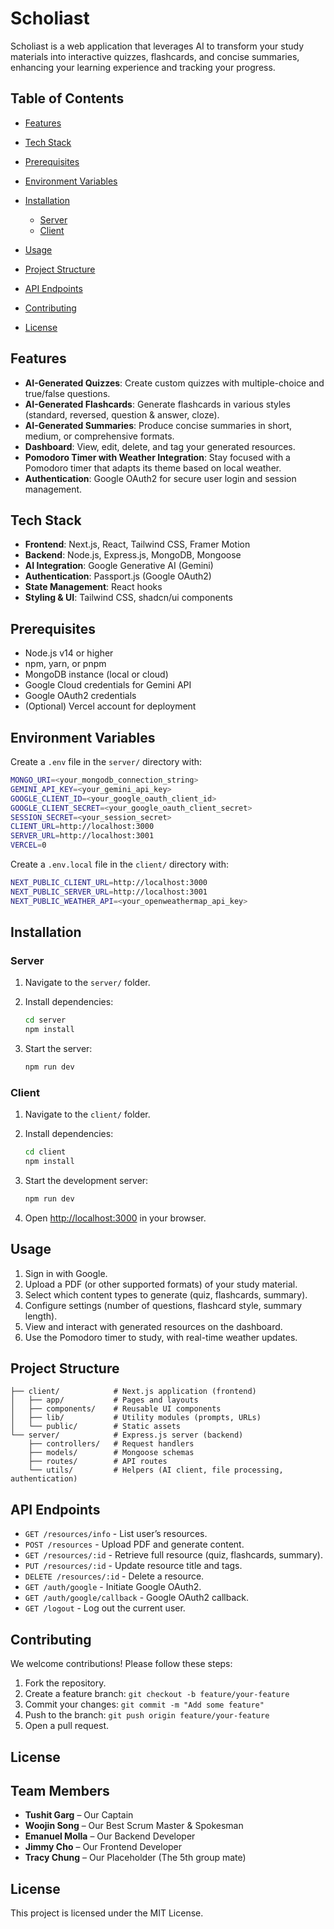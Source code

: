 # Scholiast

Scholiast is a web application that leverages AI to transform your study materials into interactive quizzes, flashcards, and concise summaries, enhancing your learning experience and tracking your progress.

## Table of Contents

* [Features](#features)
* [Tech Stack](#tech-stack)
* [Prerequisites](#prerequisites)
* [Environment Variables](#environment-variables)
* [Installation](#installation)

  * [Server](#server)
  * [Client](#client)
* [Usage](#usage)
* [Project Structure](#project-structure)
* [API Endpoints](#api-endpoints)
* [Contributing](#contributing)
* [License](#license)

## Features

* **AI-Generated Quizzes**: Create custom quizzes with multiple-choice and true/false questions.
* **AI-Generated Flashcards**: Generate flashcards in various styles (standard, reversed, question & answer, cloze).
* **AI-Generated Summaries**: Produce concise summaries in short, medium, or comprehensive formats.
* **Dashboard**: View, edit, delete, and tag your generated resources.
* **Pomodoro Timer with Weather Integration**: Stay focused with a Pomodoro timer that adapts its theme based on local weather.
* **Authentication**: Google OAuth2 for secure user login and session management.

## Tech Stack

* **Frontend**: Next.js, React, Tailwind CSS, Framer Motion
* **Backend**: Node.js, Express.js, MongoDB, Mongoose
* **AI Integration**: Google Generative AI (Gemini)
* **Authentication**: Passport.js (Google OAuth2)
* **State Management**: React hooks
* **Styling & UI**: Tailwind CSS, shadcn/ui components

## Prerequisites

* Node.js v14 or higher
* npm, yarn, or pnpm
* MongoDB instance (local or cloud)
* Google Cloud credentials for Gemini API
* Google OAuth2 credentials
* (Optional) Vercel account for deployment

## Environment Variables

Create a `.env` file in the `server/` directory with:

```bash
MONGO_URI=<your_mongodb_connection_string>
GEMINI_API_KEY=<your_gemini_api_key>
GOOGLE_CLIENT_ID=<your_google_oauth_client_id>
GOOGLE_CLIENT_SECRET=<your_google_oauth_client_secret>
SESSION_SECRET=<your_session_secret>
CLIENT_URL=http://localhost:3000
SERVER_URL=http://localhost:3001
VERCEL=0      
```

Create a `.env.local` file in the `client/` directory with:

```bash
NEXT_PUBLIC_CLIENT_URL=http://localhost:3000
NEXT_PUBLIC_SERVER_URL=http://localhost:3001
NEXT_PUBLIC_WEATHER_API=<your_openweathermap_api_key>
```

## Installation

### Server

1. Navigate to the `server/` folder.
2. Install dependencies:

   ```bash
   cd server
   npm install
   ```
3. Start the server:

   ```bash
   npm run dev
   ```

### Client

1. Navigate to the `client/` folder.
2. Install dependencies:

   ```bash
   cd client
   npm install
   ```
3. Start the development server:

   ```bash
   npm run dev
   ```
4. Open [http://localhost:3000](http://localhost:3000) in your browser.

## Usage

1. Sign in with Google.
2. Upload a PDF (or other supported formats) of your study material.
3. Select which content types to generate (quiz, flashcards, summary).
4. Configure settings (number of questions, flashcard style, summary length).
5. View and interact with generated resources on the dashboard.
6. Use the Pomodoro timer to study, with real-time weather updates.

## Project Structure

```
├── client/            # Next.js application (frontend)
│   ├── app/           # Pages and layouts
│   ├── components/    # Reusable UI components
│   ├── lib/           # Utility modules (prompts, URLs)
│   └── public/        # Static assets
└── server/            # Express.js server (backend)
    ├── controllers/   # Request handlers
    ├── models/        # Mongoose schemas
    ├── routes/        # API routes
    └── utils/         # Helpers (AI client, file processing, authentication)
```

## API Endpoints

* `GET /resources/info` - List user’s resources.
* `POST /resources` - Upload PDF and generate content.
* `GET /resources/:id` - Retrieve full resource (quiz, flashcards, summary).
* `PUT /resources/:id` - Update resource title and tags.
* `DELETE /resources/:id` - Delete a resource.
* `GET /auth/google` - Initiate Google OAuth2.
* `GET /auth/google/callback` - Google OAuth2 callback.
* `GET /logout` - Log out the current user.

## Contributing

We welcome contributions! Please follow these steps:

1. Fork the repository.
2. Create a feature branch: `git checkout -b feature/your-feature`
3. Commit your changes: `git commit -m "Add some feature"`
4. Push to the branch: `git push origin feature/your-feature`
5. Open a pull request.

## License

## Team Members

* **Tushit Garg** – Our Captain
* **Woojin Song** – Our Best Scrum Master & Spokesman
* **Emanuel Molla** – Our Backend Developer
* **Jimmy Cho** – Our Frontend Developer
* **Tracy Chung** – Our Placeholder (The 5th group mate)

## License

This project is licensed under the MIT License.

